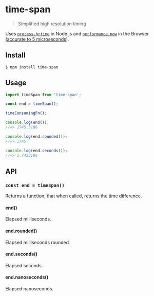 # time-span

> Simplified high resolution timing

Uses [`process.hrtime`](https://nodejs.org/api/process.html#processhrtimebigint) in Node.js and [`performance.now`](https://developer.mozilla.org/en-US/docs/Web/API/Performance/now) in the Browser ([accurate to 5 microseconds](https://developer.mozilla.org/en-US/docs/Web/API/DOMHighResTimeStamp)).

## Install

```
$ npm install time-span
```

## Usage

```js
import timeSpan from 'time-span';

const end = timeSpan();

timeConsumingFn();

console.log(end());
//=> 1745.3186

console.log(end.rounded());
//=> 1745

console.log(end.seconds());
//=> 1.7453186
```

## API

### `const end = timeSpan()`

Returns a function, that when called, returns the time difference.

#### end()

Elapsed milliseconds.

#### end.rounded()

Elapsed milliseconds rounded.

#### end.seconds()

Elapsed seconds.

#### end.nanoseconds()

Elapsed nanoseconds.
